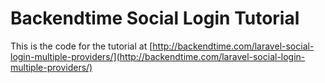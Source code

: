 # Backendtime Social Login Tutorial

This is the code for the tutorial at [http://backendtime.com/laravel-social-login-multiple-providers/](http://backendtime.com/laravel-social-login-multiple-providers/)